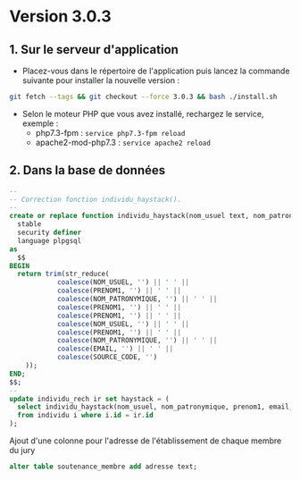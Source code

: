 # Version 3.0.3

## 1. Sur le serveur d'application

- Placez-vous dans le répertoire de l'application puis lancez la commande suivante
  pour installer la nouvelle version :

```bash
git fetch --tags && git checkout --force 3.0.3 && bash ./install.sh
```

- Selon le moteur PHP que vous avez installé, rechargez le service, exemple :
    - php7.3-fpm         : `service php7.3-fpm reload`
    - apache2-mod-php7.3 : `service apache2 reload`

## 2. Dans la base de données

```sql
--
-- Correction fonction individu_haystack().
--
create or replace function individu_haystack(nom_usuel text, nom_patronymique text, prenom1 text, email text, source_code text) returns character varying
  stable
  security definer
  language plpgsql
as
  $$
BEGIN
  return trim(str_reduce(
            coalesce(NOM_USUEL, '') || ' ' ||
            coalesce(PRENOM1, '') || ' ' ||
            coalesce(NOM_PATRONYMIQUE, '') || ' ' ||
            coalesce(PRENOM1, '') || ' ' ||
            coalesce(PRENOM1, '') || ' ' ||
            coalesce(NOM_USUEL, '') || ' ' ||
            coalesce(PRENOM1, '') || ' ' ||
            coalesce(NOM_PATRONYMIQUE, '') || ' ' ||
            coalesce(EMAIL, '') || ' ' ||
            coalesce(SOURCE_CODE, '')
    ));
END;
$$;
--
update individu_rech ir set haystack = (
  select individu_haystack(nom_usuel, nom_patronymique, prenom1, email, source_code)
  from individu i where i.id = ir.id
);
```

Ajout d'une colonne pour l'adresse de l'établissement de chaque membre du jury

```sql
alter table soutenance_membre add adresse text;
```
